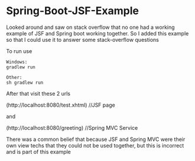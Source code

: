 Spring-Boot-JSF-Example
=======================

Looked around and saw on stack overflow that no one had a working example of JSF and Spring boot working together. So I added this example so that I could use it to answer some stack-overflow questions

To run use 

```
Windows:
gradlew run 

Other:
sh gradlew run
```

After that visit these 2 urls

(http://localhost:8080/test.xhtml) //JSF page

and 

(http://localhost:8080/greeting) //Spring MVC Service

There was a common belief that because JSF and Spring MVC were their own view techs that they could not be used together, but this is incorrect and is part of this example
